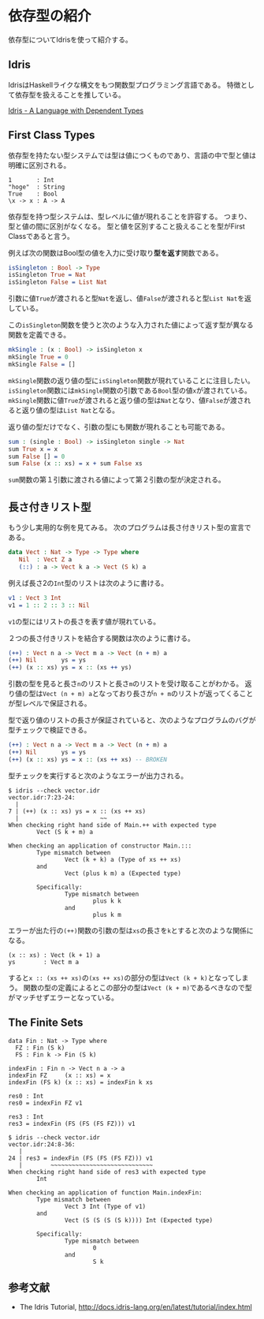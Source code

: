 # 依存型の紹介
依存型についてIdrisを使って紹介する。

## Idris
IdrisはHaskellライクな構文をもつ関数型プログラミング言語である。
特徴として依存型を扱えることを推している。

[Idris - A Language with Dependent Types](https://www.idris-lang.org/)

## First Class Types
依存型を持たない型システムでは型は値につくものであり、言語の中で型と値は明確に区別される。
```
1       : Int
"hoge"  : String
True    : Bool
\x -> x : A -> A
```

依存型を持つ型システムは、型レベルに値が現れることを許容する。
つまり、型と値の間に区別がなくなる。
型と値を区別すること扱えることを型がFirst Classであると言う。

例えば次の関数はBool型の値を入力に受け取り**型を返す**関数である。
```Idris
isSingleton : Bool -> Type
isSingleton True = Nat
isSingleton False = List Nat
```
引数に値`True`が渡されると型`Nat`を返し、値`False`が渡されると型`List Nat`を返している。

この`isSingleton`関数を使うと次のような入力された値によって返す型が異なる関数を定義できる。
```Idris
mkSingle : (x : Bool) -> isSingleton x
mkSingle True = 0
mkSingle False = []
```
`mkSingle`関数の返り値の型に`isSingleton`関数が現れていることに注目したい。
`isSingleton`関数には`mkSingle`関数の引数である`Bool`型の値`x`が渡されている。
`mkSingle`関数に値`True`が渡されると返り値の型は`Nat`となり、値`False`が渡されると返り値の型は`List Nat`となる。

返り値の型だけでなく、引数の型にも関数が現れることも可能である。
```Idris
sum : (single : Bool) -> isSingleton single -> Nat
sum True x = x
sum False [] = 0
sum False (x :: xs) = x + sum False xs
```
`sum`関数の第１引数に渡される値によって第２引数の型が決定される。

## 長さ付きリスト型
もう少し実用的な例を見てみる。
次のプログラムは長さ付きリスト型の宣言である。

```Idris
data Vect : Nat -> Type -> Type where
   Nil  : Vect Z a
   (::) : a -> Vect k a -> Vect (S k) a
```

例えば長さ2の`Int`型のリストは次のように書ける。
```Idris
v1 : Vect 3 Int
v1 = 1 :: 2 :: 3 :: Nil
```
`v1`の型にはリストの長さを表す値が現れている。

２つの長さ付きリストを結合する関数は次のように書ける。
```Idris
(++) : Vect n a -> Vect m a -> Vect (n + m) a
(++) Nil       ys = ys
(++) (x :: xs) ys = x :: (xs ++ ys)
```
引数の型を見ると長さ`n`のリストと長さ`m`のリストを受け取ることがわかる。
返り値の型は`Vect (n + m) a`となっており長さが`n + m`のリストが返ってくることが型レベルで保証される。

型で返り値のリストの長さが保証されていると、次のようなプログラムのバグが型チェックで検証できる。
```Idris
(++) : Vect n a -> Vect m a -> Vect (n + m) a
(++) Nil       ys = ys
(++) (x :: xs) ys = x :: (xs ++ xs) -- BROKEN
```

型チェックを実行すると次のようなエラーが出力される。
```
$ idris --check vector.idr 
vector.idr:7:23-24:
  |
7 | (++) (x :: xs) ys = x :: (xs ++ xs)
  |                       ~~
When checking right hand side of Main.++ with expected type
        Vect (S k + m) a

When checking an application of constructor Main.:::
        Type mismatch between
                Vect (k + k) a (Type of xs ++ xs)
        and
                Vect (plus k m) a (Expected type)
        
        Specifically:
                Type mismatch between
                        plus k k
                and
                        plus k m
```
エラーが出た行の`(++)`関数の引数の型は`xs`の長さを`k`とすると次のような関係になる。
```
(x :: xs) : Vect (k + 1) a
ys        : Vect m a
```
すると`x :: (xs ++ xs)`の`(xs ++ xs)`の部分の型は`Vect (k + k)`となってしまう。
関数の型の定義によるとこの部分の型は`Vect (k + m)`であるべきなので型がマッチせずエラーとなっている。

## The Finite Sets

```
data Fin : Nat -> Type where
  FZ : Fin (S k)
  FS : Fin k -> Fin (S k)
```

```
indexFin : Fin n -> Vect n a -> a
indexFin FZ     (x :: xs) = x
indexFin (FS k) (x :: xs) = indexFin k xs
```

```
res0 : Int
res0 = indexFin FZ v1
```

```
res3 : Int
res3 = indexFin (FS (FS (FS FZ))) v1
```

```
$ idris --check vector.idr 
vector.idr:24:8-36:
   |
24 | res3 = indexFin (FS (FS (FS FZ))) v1
   |        ~~~~~~~~~~~~~~~~~~~~~~~~~~~~~
When checking right hand side of res3 with expected type
        Int

When checking an application of function Main.indexFin:
        Type mismatch between
                Vect 3 Int (Type of v1)
        and
                Vect (S (S (S (S k)))) Int (Expected type)
        
        Specifically:
                Type mismatch between
                        0
                and
                        S k
```

## 参考文献
- The Idris Tutorial, http://docs.idris-lang.org/en/latest/tutorial/index.html

